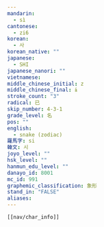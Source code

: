 ```yaml
---
mandarin:
  - sì
cantonese:
  - zi6
korean:
  - 사
korean_native: ""
japanese:
  - SHI
japanese_nanori: ""
vietnamese:
middle_chinese_initial: z
middle_chinese_final: ɨ
stroke_count: "3"
radical: 已
skip_number: 4-3-1
grade_level: 名
pos: ""
english:
  - snake (zodiac)
羅馬字: si
韓文: 시
joyo_level: ""
hsk_level: ""
hanmun_edu_level: ""
danayo_id: 8001
mc_id: 991
graphemic_classification: 象形
stand_in: "FALSE"
aliases:
---
```

```meta-bind-embed
[[nav/char_info]]
```
